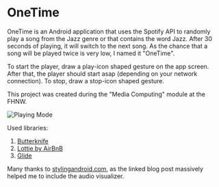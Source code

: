 # OneTime
OneTime is an Android application that uses the Spotify API to randomly play a song from the Jazz genre or that contains the word Jazz. After 30 seconds of playing, it will switch to the next song. As the chance that a song will be played twice is very low, I named it "OneTime".

To start the player, draw a play-icon shaped gesture on the app screen. After that, the player should start asap (depending on your network connection). To stop, draw a stop-icon shaped gesture.

This project was created during the "Media Computing" module at the FHNW.

![Playing Mode](https://preview.ibb.co/iukzVk/Screenshot_20170511_205007.png)

Used libraries:
1. [Butterknife](http://jakewharton.github.io/butterknife/)
2. [Lottie by AirBnB](https://github.com/airbnb/lottie-android)
3. [Glide](https://github.com/bumptech/glide)

Many thanks to [stylingandroid.com](https://blog.stylingandroid.com/visualiser-part2/), as the linked blog post massively helped me to include the audio visualizer.

